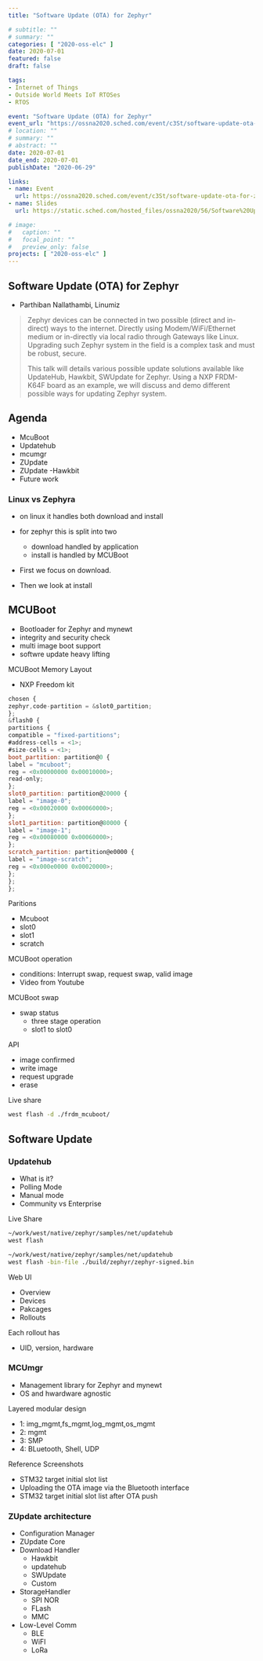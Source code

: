 ```yaml
---
title: "Software Update (OTA) for Zephyr"

# subtitle: ""
# summary: ""
categories: [ "2020-oss-elc" ]
date: 2020-07-01
featured: false
draft: false

tags:
- Internet of Things
- Outside World Meets IoT RTOSes
- RTOS

event: "Software Update (OTA) for Zephyr"
event_url: "https://ossna2020.sched.com/event/c3St/software-update-ota-for-zephyr-parthiban-nallathambi-linumiz"
# location: ""
# summary: ""
# abstract: ""
date: 2020-07-01
date_end: 2020-07-01
publishDate: "2020-06-29"

links:
- name: Event
  url: https://ossna2020.sched.com/event/c3St/software-update-ota-for-zephyr-parthiban-nallathambi-linumiz
- name: Slides
  url: https://static.sched.com/hosted_files/ossna2020/56/Software%20Update%20%28OTA%29%20for%20Zephyr.pdf

# image:
#   caption: ""
#   focal_point: ""
#   preview_only: false
projects: [ "2020-oss-elc" ]
---
```


## Software Update (OTA) for Zephyr

- Parthiban Nallathambi, Linumiz

> Zephyr devices can be connected in two possible (direct and in-direct) ways to the internet. Directly using Modem/WiFi/Ethernet medium or in-directly via local radio through Gateways like Linux. Upgrading such Zephyr system in the field is a complex task and must be robust, secure.
>
> This talk will details various possible update solutions available like UpdateHub, Hawkbit, SWUpdate for Zephyr. Using a NXP FRDM-K64F board as an example, we will discuss and demo different possible ways for updating Zephyr system.

## Agenda

- McuBoot
- Updatehub
- mcumgr
- ZUpdate
- ZUpdate -Hawkbit
- Future work

### Linux vs Zephyra

- on linux it handles both download and install
- for zephyr this is split into two
  - download handled by application
  - install is handled by MCUBoot

- First we focus on download.
- Then we look at install

## MCUBoot

- Bootloader for Zephyr and mynewt
- integrity and security check
- multi image boot support
- softwre update heavy lifting

MCUBoot Memory Layout

- NXP Freedom kit

```javascript
chosen {
zephyr,code-partition = &slot0_partition;
};
&flash0 {
partitions {
compatible = "fixed-partitions";
#address-cells = <1>;
#size-cells = <1>;
boot_partition: partition@0 {
label = "mcuboot";
reg = <0x00000000 0x00010000>;
read-only;
};
slot0_partition: partition@20000 {
label = "image-0";
reg = <0x00020000 0x00060000>;
};
slot1_partition: partition@80000 {
label = "image-1";
reg = <0x00080000 0x00060000>;
};
scratch_partition: partition@e0000 {
label = "image-scratch";
reg = <0x000e0000 0x00020000>;
};
};
};
```

Paritions

- Mcuboot
- slot0
- slot1
- scratch

MCUBoot operation

- conditions: Interrupt swap, request swap, valid image
- Video from Youtube

MCUBoot swap

- swap status
  - three stage operation
  - slot1 to slot0

API

- image confirmed
- write image
- request upgrade
- erase

Live share

```sh
west flash -d ./frdm_mcuboot/
```

## Software Update

### Updatehub

- What is it?
- Polling Mode
- Manual mode
- Community vs Enterprise

Live Share

```sh
~/work/west/native/zephyr/samples/net/updatehub
west flash

~/work/west/native/zephyr/samples/net/updatehub
west flash -bin-file ./build/zephyr/zephyr-signed.bin
```

Web UI

- Overview
- Devices
- Pakcages
- Rollouts

Each rollout has

- UID, version, hardware

### MCUmgr

- Management library for Zephyr and mynewt
- OS and hwardware agnostic

Layered modular design

- 1: img_mgmt,fs_mgmt,log_mgmt,os_mgmt
- 2: mgmt
- 3: SMP
- 4: BLuetooth, Shell, UDP

Reference Screenshots

- STM32 target initial slot list
- Uploading the OTA image via the Bluetooth interface
- STM32 target initial slot list after OTA push

### ZUpdate architecture

- Configuration Manager
- ZUpdate Core
- Download Handler
  - Hawkbit
  - updatehub
  - SWUpdate
  - Custom
- StorageHandler
  - SPI NOR
  - FLash
  - MMC
- Low-Level Comm
  - BLE
  - WiFI
  - LoRa
